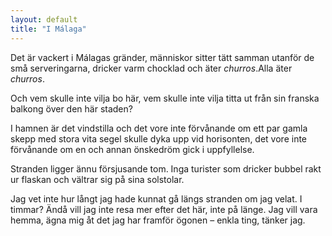 ```yaml
---
layout: default
title: "I Málaga"
---
```


Det är vackert i Málagas gränder, människor sitter tätt samman utanför de små serveringarna, dricker varm chocklad och äter _churros_.<span>Alla äter _churros_. </span>

Och vem skulle inte vilja bo här, vem skulle inte vilja titta ut från sin franska balkong över den här staden?

I hamnen är det vindstilla och det vore inte förvånande om ett par gamla skepp med stora vita segel skulle dyka upp vid horisonten,
det vore inte förvånande om en och annan önskedröm gick i uppfyllelse.

Stranden ligger ännu försjusande tom. Inga turister som dricker bubbel rakt ur flaskan och vältrar sig på sina solstolar.

Jag vet inte hur långt jag hade kunnat gå längs stranden om jag velat. I timmar?
<span>Ändå vill jag inte resa mer efter det här, inte på länge. Jag vill vara hemma, ägna mig åt det jag har framför ögonen – enkla ting, tänker jag. </span>
